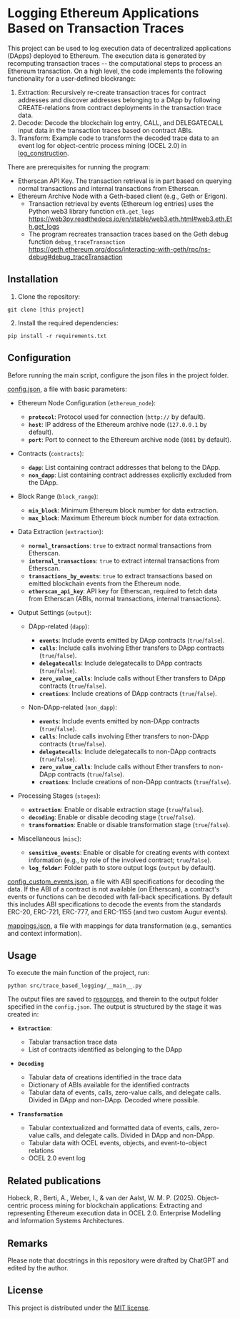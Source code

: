 # Logging Ethereum Applications Based on Transaction Traces

This project can be used to log execution data of decentralized applications (DApps) deployed to Ethereum.
The execution data is generated by recomputing transaction traces -- the computational steps to process an Ethereum transaction.
On a high level, the code implements the following functionality for a user-defined blockrange: 

1. Extraction: Recursively re-create transaction traces for contract addresses and discover addresses belonging to a DApp by following CREATE-relations from contract deployments in the transaction trace data.
3. Decode: Decode the blockchain log entry, CALL, and DELEGATECALL input data in the transaction traces based on contract ABIs.
4. Transform: Example code to transform the decoded trace data to an event log for object-centric process mining (OCEL 2.0) in [log_construction](src/trace_based_logging/log_construction).  

There are prerequisites for running the program: 
- Etherscan API Key. The transaction retrieval is in part based on querying normal transactions and internal transactions from Etherscan.  
- Ethereum Archive Node with a Geth-based client (e.g., Geth or Erigon).
  - Transaction retrieval by events (Ethereum log entries) uses the Python web3 library function ```eth.get_logs``` https://web3py.readthedocs.io/en/stable/web3.eth.html#web3.eth.Eth.get_logs 
  - The program recreates transaction traces based on the Geth debug function ```debug_traceTransaction``` https://geth.ethereum.org/docs/interacting-with-geth/rpc/ns-debug#debug_traceTransaction


## Installation

1. Clone the repository:
```console
git clone [this project]
```

2. Install the required dependencies:
```console
pip install -r requirements.txt
```


## Configuration

Before running the main script, configure the json files in the project folder. 

[config.json](config.json), a file with basic parameters:

- Ethereum Node Configuration (`ethereum_node`):
  - **`protocol`**: Protocol used for connection (`http://` by default).
  - **`host`**: IP address of the Ethereum archive node (`127.0.0.1` by default).
  - **`port`**: Port to connect to the Ethereum archive node (`8081` by default).

- Contracts (`contracts`):
  - **`dapp`**: List containing contract addresses that belong to the DApp.
  - **`non_dapp`**: List containing contract addresses explicitly excluded from the DApp.

- Block Range (`block_range`):
  - **`min_block`**: Minimum Ethereum block number for data extraction.
  - **`max_block`**: Maximum Ethereum block number for data extraction.

- Data Extraction (`extraction`):
  - **`normal_transactions`**: `true` to extract normal transactions from Etherscan.
  - **`internal_transactions`**: `true` to extract internal transactions from Etherscan.
  - **`transactions_by_events`**: `true` to extract transactions based on emitted blockchain events from the Ethereum node.
  - **`etherscan_api_key`**: API key for Etherscan, required to fetch data from Etherscan (ABIs, normal transactions, internal transactions).

- Output Settings (`output`):

  - DApp-related (`dapp`):
    - **`events`**: Include events emitted by DApp contracts (`true`/`false`).
    - **`calls`**: Include calls involving Ether transfers to DApp contracts (`true`/`false`).
    - **`delegatecalls`**: Include delegatecalls to DApp contracts (`true`/`false`).
    - **`zero_value_calls`**: Include calls without Ether transfers to DApp contracts (`true`/`false`).
    - **`creations`**: Include creations of DApp contracts (`true`/`false`).

  - Non-DApp-related (`non_dapp`):
    - **`events`**: Include events emitted by non-DApp contracts (`true`/`false`).
    - **`calls`**: Include calls involving Ether transfers to non-DApp contracts (`true`/`false`).
    - **`delegatecalls`**: Include delegatecalls to non-DApp contracts (`true`/`false`).
    - **`zero_value_calls`**: Include calls without Ether transfers to non-DApp contracts (`true`/`false`).
    - **`creations`**: Include creations of non-DApp contracts (`true`/`false`).

- Processing Stages (`stages`):
  - **`extraction`**: Enable or disable extraction stage (`true`/`false`).
  - **`decoding`**: Enable or disable decoding stage (`true`/`false`).
  - **`transformation`**: Enable or disable transformation stage (`true`/`false`).

- Miscellaneous (`misc`):
  - **`sensitive_events`**: Enable or disable for creating events with context information (e.g., by role of the involved contract; `true`/`false`).
  - **`log_folder`**: Folder path to store output logs (`output` by default).


[config_custom_events.json](src/trace_based_logging/trace_decoder/config_custom_events.json), a file with ABI specifications for decoding the data. If the ABI of a contract is not available (on Etherscan), a contract's events or functions can be decoded with fall-back specifications. By default this includes ABI specifications to decode the events from the standards ERC-20, ERC-721, ERC-777, and ERC-1155 (and two custom Augur events).

[mappings.json](src/trace_based_logging/log_construction/mappings.json), a file with mappings for data transformation (e.g., semantics and context information).

## Usage

To execute the main function of the project, run:
```console
python src/trace_based_logging/__main__.py
```

The output files are saved to [resources](resources), and therein to the output folder specified in the `config.json`. The output is structured by the stage it was created in:

- **`Extraction`**:
  - Tabular transaction trace data
  - List of contracts identified as belonging to the DApp

- **`Decoding`**
  - Tabular data of creations identified in the trace data
  - Dictionary of ABIs available for the identified contracts
  - Tabular data of events, calls, zero-value calls, and delegate calls. Divided in DApp and non-DApp. Decoded where possible. 

- **`Transformation`**
  - Tabular contextualized and formatted data of events, calls, zero-value calls, and delegate calls. Divided in DApp and non-DApp.
  - Tabular data with OCEL events, objects, and event-to-object relations
  - OCEL 2.0 event log

## Related publications

Hobeck, R., Berti, A., Weber, I., & van der Aalst, W. M. P. (2025). Object-centric process mining for blockchain applications: Extracting and representing Ethereum execution data in OCEL 2.0. Enterprise Modelling and Information Systems Architectures.

## Remarks

Please note that docstrings in this repository were drafted by ChatGPT and edited by the author.


## License

This project is distributed under the [MIT license](LICENSE).